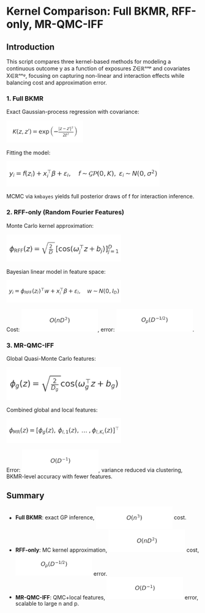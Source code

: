 # Kernel Comparison: Full BKMR, RFF-only, MR-QMC-IFF

## Introduction

This script compares three kernel-based methods for modeling a continuous outcome y as a function of exposures Z∈ℝⁿˣᵖ and covariates X∈ℝⁿˣᵠ, focusing on capturing non-linear and interaction effects while balancing cost and approximation error.

### 1. Full BKMR

Exact Gaussian-process regression with covariance:

<img src="eq_images/kernel.png" width="200"/>

Fitting the model:

<img src="eq_images/full_model.png" width="400"/>

MCMC via `kmbayes` yields full posterior draws of f for interaction inference.

### 2. RFF-only (Random Fourier Features)

Monte Carlo kernel approximation:

<img src="eq_images/rff_map.png" width="300"/>

Bayesian linear model in feature space:

<img src="eq_images/rff_lin.png" width="300"/>

Cost: <img src="eq_images/complexity_rff.png" width="200"/>, error: <img src="eq_images/error_mc.png" width="200"/>.

### 3. MR-QMC-IFF

Global Quasi-Monte Carlo features:

<img src="eq_images/mr_global.png" width="300"/>

Combined global and local features:

<img src="eq_images/mr_combined.png" width="300"/>

Error: <img src="eq_images/error_qmc.png" width="200"/>, variance reduced via clustering, BKMR-level accuracy with fewer features.

## Summary

- **Full BKMR**: exact GP inference, <img
  src="eq_images/complexity_bkmr.png"
  width="200"
  alt="Complexity BKMR"
  style="
    vertical-align: middle;      /* aligns the baseline of the image to the text middle */
    margin-top: -0.1em;           /* pulls the top whitespace in */
    margin-bottom: 0.1em;        /* pulls the bottom whitespace in */
    display: inline-block;       /* ensures the margins apply predictably */
  "
/> cost.
- **RFF-only**: MC kernel approximation, <img src="eq_images/complexity_rff.png" width="200"/> cost, <img src="eq_images/error_mc.png" width="200"/> error.
- **MR-QMC-IFF**: QMC+local features, <img src="eq_images/error_qmc.png" width="200"/> error, scalable to large n and p.
